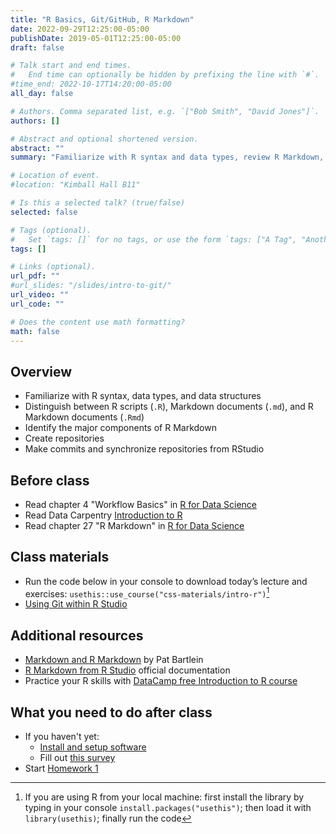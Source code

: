 ```yaml
---
title: "R Basics, Git/GitHub, R Markdown"
date: 2022-09-29T12:25:00-05:00
publishDate: 2019-05-01T12:25:00-05:00
draft: false

# Talk start and end times.
#   End time can optionally be hidden by prefixing the line with `#`.
#time_end: 2022-10-17T14:20:00-05:00
all_day: false

# Authors. Comma separated list, e.g. `["Bob Smith", "David Jones"]`.
authors: []

# Abstract and optional shortened version.
abstract: ""
summary: "Familiarize with R syntax and data types, review R Markdown, and practice implementing Git/GitHub workflow."

# Location of event.
#location: "Kimball Hall B11"

# Is this a selected talk? (true/false)
selected: false

# Tags (optional).
#   Set `tags: []` for no tags, or use the form `tags: ["A Tag", "Another Tag"]` for one or more tags.
tags: []

# Links (optional).
url_pdf: ""
#url_slides: "/slides/intro-to-git/"
url_video: ""
url_code: ""

# Does the content use math formatting?
math: false
---
```






## Overview 

* Familiarize with R syntax, data types, and data structures
* Distinguish between R scripts (`.R`), Markdown documents (`.md`), and R Markdown documents (`.Rmd`)
* Identify the major components of R Markdown
* Create repositories
* Make commits and synchronize repositories from RStudio

## Before class

* Read chapter 4 "Workflow Basics" in [R for Data Science](https://r4ds.had.co.nz/workflow-basics.html)
* Read Data Carpentry [Introduction to R](https://datacarpentry.org/R-ecology-lesson/01-intro-to-r.html) 
* Read chapter 27 "R Markdown" in [R for Data Science](https://r4ds.had.co.nz/r-markdown.html)

## Class materials

* Run the code below in your console to download today’s lecture and exercises: `usethis::use_course("css-materials/intro-r")`[^local]
* [Using Git within R Studio](/setup/git/git-with-rstudio)


## Additional resources

* [Markdown and R Markdown](https://pjbartlein.github.io/REarthSysSci/markdown.html) by Pat Bartlein
* [R Markdown from R Studio](https://rmarkdown.rstudio.com/lesson-1.html) official documentation
* Practice your R skills with [DataCamp free Introduction to R course](https://www.datacamp.com/courses/free-introduction-to-r) 

## What you need to do after class

* If you haven't yet:
    * [Install and setup software](/setup/)
    * Fill out [this survey](https://forms.gle/J8axkKpKZGxYyxYZA)
* Start [Homework 1](/homework/edit-readme/)

[^local]: If you are using R from your local machine: first install the library by typing in your console `install.packages("usethis")`; then load it with `library(usethis)`; finally run the code

<!-- [^bryan]: Meeting title courtesy of Jenny Bryan's ["Excuse Me, Do You Have a Moment to Talk About Version Control?"](https://www.tandfonline.com/doi/full/10.1080/00031305.2017.1399928) -->
